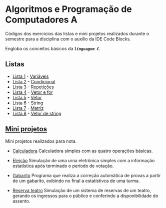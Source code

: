 # Algoritmos e Programação de Computadores A

Códigos dos exercícios das listas e mini projetos realizados durante o semestre para a disciplina com o auxílio da IDE Code Blocks.

Engloba os conceitos básicos da ***`linguagem C`***.

## Listas
* [Lista 1](/Exercícios%20APC%20A/Lista%201%20Variáveis/Laboratorio+-+APC+A+-+tipos+variaveis+E+e+S+v02.pdf) - [Variáveis](/Exercícios%20APC%20A/Lista%201%20Variáveis/)
* [Lista 2](/Exercícios%20APC%20A/Lista%202%20Condicional/Laboratorio+-+condicional.pdf) - [Condicional](/Exercícios%20APC%20A/Lista%202%20Condicional/)
* [Lista 3](/Exercícios%20APC%20A/Lista%203%20Repetições/Exercycios2+-+while+e+do+FEC.pdf) - [Repetições](/Exercícios%20APC%20A/Lista%203%20Repetições/)
* [Lista 4](/Exercícios%20APC%20A/Lista%204%20Vetor%20e%20for/Exercycios+vetor+e+for+FEC+2019.pdf) - [Vetor e for](/Exercícios%20APC%20A/Lista%204%20Vetor%20e%20for/)
* [Lista 5](/Exercícios%20APC%20A/Lista%205%20vetor/Laboratorio+vetor+APC+A.pdf) - [Vetor](/Exercícios%20APC%20A/Lista%205%20vetor/)
* [Lista 6](/Exercícios%20APC%20A/Lista%206%20string/Laboratorio+-+string+APC+A+2019.pdf) - [String](/Exercícios%20APC%20A/Lista%206%20string/)
* [Lista 7](/Exercícios%20APC%20A/Lista%207%20matriz/Laboratorio+Matriz+APC+A.pdf) - [Matriz](/Exercícios%20APC%20A/Lista%207%20matriz/)
* [Lista 8](/Exercícios%20APC%20A/Lista%208%20vetor%20de%20string/Laboratorio+String+e+Vetor+de+String.pdf) - [Vetor de string](/Exercícios%20APC%20A/Lista%208%20vetor%20de%20string/)
## [Mini projetos](/Exercícios%20APC%20A/Mini%20projetos)
Mini projetos realizados para nota.

* [Calculadora](/Exercícios%20APC%20A/Mini%20projetos/Calculadora)
Calculadora simples com as quatro operações básicas.

* [Eleição](/Exercícios%20APC%20A/Mini%20projetos/Eleição)
Simulação de uma urna eletrônica simples com a informação estatística após terminado o período de votação.

* [Gabarito](/Exercícios%20APC%20A/Mini%20projetos/Gabarito)
Programa que realiza a correção automática de provas a partir de um gabarito, exibindo no final a estatístivca de uma turma.

* [Reserva teatro](/Exercícios%20APC%20A/Mini%20projetos/Reserva%20Teatro)
Simulação de um sistema de reservas de um teatro, gerando os ingressos para o público e conferindo a disponibilidade do assento.